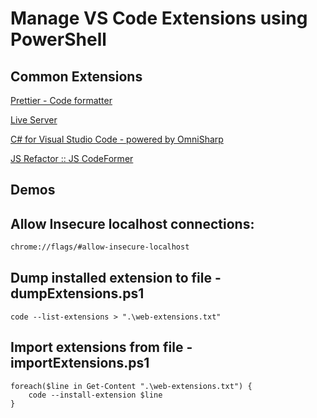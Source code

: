 # Manage VS Code Extensions using PowerShell

## Common Extensions

[Prettier - Code formatter](https://marketplace.visualstudio.com/items?itemName=esbenp.prettier-vscode)

[Live Server](https://marketplace.visualstudio.com/items?itemName=ritwickdey.LiveServer)

[C# for Visual Studio Code - powered by OmniSharp](https://marketplace.visualstudio.com/items?itemName=ms-dotnettools.csharp)

[JS Refactor :: JS CodeFormer](https://marketplace.visualstudio.com/items?itemName=cmstead.jsrefactor)

## Demos

## Allow Insecure localhost connections:

```bash
chrome://flags/#allow-insecure-localhost
```

## Dump installed extension to file - dumpExtensions.ps1

```
code --list-extensions > ".\web-extensions.txt"
```

## Import extensions from file - importExtensions.ps1

```
foreach($line in Get-Content ".\web-extensions.txt") {
    code --install-extension $line
}
```